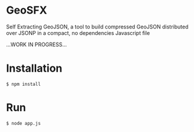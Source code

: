 # GeoSFX
Self Extracting GeoJSON, a tool to build compressed GeoJSON distributed over JSONP in a compact, no dependencies Javascript file

...WORK IN PROGRESS...

# Installation
```
$ npm install

```

# Run
```
$ node app.js

```
